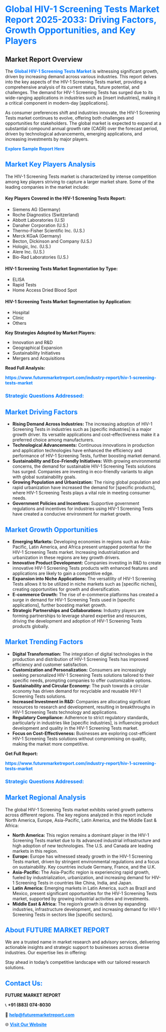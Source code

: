 <h1 style="color: #007BFF;">Global HIV-1 Screening Tests Market Report 2025-2033: Driving Factors, Growth Opportunities, and Key Players</h1>

<section id="overview">
<h2>Market Report Overview</h2>
<p>The <a href="https://www.futuremarketreport.com/industry-report/hiv-1-screening-tests-market" style="color: #007BFF; text-decoration: none;"><strong>Global HIV-1 Screening Tests Market</strong></a> is witnessing significant growth, driven by increasing demand across various industries. This report delves into the key aspects of the HIV-1 Screening Tests market, providing a comprehensive analysis of its current status, future potential, and challenges. The demand for HIV-1 Screening Tests has surged due to its wide-ranging applications in industries such as [insert industries], making it a critical component in modern-day [applications].</p>
<p>As consumer preferences shift and industries innovate, the HIV-1 Screening Tests market continues to evolve, offering both challenges and opportunities for stakeholders. The global market is expected to expand at a substantial compound annual growth rate (CAGR) over the forecast period, driven by technological advancements, emerging applications, and increasing investments by major players.</p>
</section>

<section id="overview">
<p><a href="https://www.futuremarketreport.com/request-sample/reportId=105939" style="color: #007BFF; text-decoration: none;"><strong>Explore Sample Report Here</strong></a></p>
</section>

<section id="key-players">
<h2 style="color: #007BFF;">Market Key Players Analysis</h2>
<p>The HIV-1 Screening Tests market is characterized by intense competition among key players striving to capture a larger market share. Some of the leading companies in the market include:</p>
<h4>Key Players Covered in the HIV-1 Screening Tests Report:</h4>
<ul><li>Siemens AG (Germany)</li><li>Roche Diagnostics (Switzerland)</li><li>Abbott Laboratories (U.S)</li><li>Danaher Corporation (U.S.)</li><li>Thermo-Fisher Scientific Inc. (U.S.)</li><li>Merck KGaA (Germany)</li><li>Becton, Dickinson and Company (U.S.)</li><li>Hologic, Inc. (U.S.)</li><li>Alere Inc. (U.S.)</li><li>Bio-Rad Laboratories (U.S.)</li></ul>
<h4>HIV-1 Screening Tests Market Segmentation by Type:</h4>
<ul><li>ELISA</li><li>Rapid Tests</li><li>Home Access Dried Blood Spot</li></ul>

<h4>HIV-1 Screening Tests Market Segmentation by Application:</h4>
<ul><li>Hospital</li><li>Clinic</li><li>Others</li></ul>
<p><strong>Key Strategies Adopted by Market Players:</strong></p>
<ul>
<li>Innovation and R&D</li>
<li>Geographical Expansion</li>
<li>Sustainability Initiatives</li>
<li>Mergers and Acquisitions</li>
</ul>
</section>

<section>
<p><strong>Read Full Analysis: </strong></p><a href="https://www.futuremarketreport.com/industry-report/hiv-1-screening-tests-market" style="color: #007BFF; text-decoration: none;"><strong>https://www.futuremarketreport.com/industry-report/hiv-1-screening-tests-market</strong></a>
<h3 style="color: #007BFF;">Strategic Questions Addressed:</h3>
</section>

<section id="driving-factors">
<h2 style="color: #007BFF;">Market Driving Factors</h2>
<ul>
<li><strong>Rising Demand Across Industries:</strong> The increasing adoption of HIV-1 Screening Tests in industries such as [specific industries] is a major growth driver. Its versatile applications and cost-effectiveness make it a preferred choice among manufacturers.</li>
<li><strong>Technological Advancements:</strong> Continuous innovations in production and application technologies have enhanced the efficiency and performance of HIV-1 Screening Tests, further boosting market demand.</li>
<li><strong>Sustainability and Eco-Friendly Initiatives:</strong> With growing environmental concerns, the demand for sustainable HIV-1 Screening Tests solutions has surged. Companies are investing in eco-friendly variants to align with global sustainability goals.</li>
<li><strong>Growing Population and Urbanization:</strong> The rising global population and rapid urbanization have increased the demand for [specific products], where HIV-1 Screening Tests plays a vital role in meeting consumer needs.</li>
<li><strong>Government Policies and Incentives:</strong> Supportive government regulations and incentives for industries using HIV-1 Screening Tests have created a conducive environment for market growth.</li>
</ul>
</section>

<section id="growth-opportunities">
<h2 style="color: #007BFF;">Market Growth Opportunities</h2>
<ul>
<li><strong>Emerging Markets:</strong> Developing economies in regions such as Asia-Pacific, Latin America, and Africa present untapped potential for the HIV-1 Screening Tests market. Increasing industrialization and urbanization in these regions are key growth drivers.</li>
<li><strong>Innovative Product Development:</strong> Companies investing in R&D to create innovative HIV-1 Screening Tests products with enhanced features and applications are likely to gain a competitive edge.</li>
<li><strong>Expansion into Niche Applications:</strong> The versatility of HIV-1 Screening Tests allows it to be utilized in niche markets such as [specific niches], creating opportunities for growth and diversification.</li>
<li><strong>E-commerce Growth:</strong> The rise of e-commerce platforms has created a surge in demand for HIV-1 Screening Tests used in [specific applications], further boosting market growth.</li>
<li><strong>Strategic Partnerships and Collaborations:</strong> Industry players are forming partnerships to leverage shared expertise and resources, driving the development and adoption of HIV-1 Screening Tests products globally.</li>
</ul>
</section>

<section id="trending-factors">
<h2 style="color: #007BFF;">Market Trending Factors</h2>
<ul>
<li><strong>Digital Transformation:</strong> The integration of digital technologies in the production and distribution of HIV-1 Screening Tests has improved efficiency and customer satisfaction.</li>
<li><strong>Customization and Personalization:</strong> Consumers are increasingly seeking personalized HIV-1 Screening Tests solutions tailored to their specific needs, prompting companies to offer customizable options.</li>
<li><strong>Sustainability and Circular Economy:</strong> The push towards a circular economy has driven demand for recyclable and reusable HIV-1 Screening Tests solutions.</li>
<li><strong>Increased Investment in R&D:</strong> Companies are allocating significant resources to research and development, resulting in breakthroughs in HIV-1 Screening Tests technology and applications.</li>
<li><strong>Regulatory Compliance:</strong> Adherence to strict regulatory standards, particularly in industries like [specific industries], is influencing product development and quality in the HIV-1 Screening Tests market.</li>
<li><strong>Focus on Cost-Effectiveness:</strong> Businesses are exploring cost-efficient HIV-1 Screening Tests solutions without compromising on quality, making the market more competitive.</li>
</ul>
</section>

<section>
<p><strong>Get Full Report: </strong></p><a href="https://www.futuremarketreport.com/industry-report/hiv-1-screening-tests-market" style="color: #007BFF; text-decoration: none;"><strong>https://www.futuremarketreport.com/industry-report/hiv-1-screening-tests-market</strong></a>
<h3 style="color: #007BFF;">Strategic Questions Addressed:</h3>
</section>


<section id="regional-analysis">
<h2 style="color: #007BFF;">Market Regional Analysis</h2>
<p>The global HIV-1 Screening Tests market exhibits varied growth patterns across different regions. The key regions analyzed in this report include North America, Europe, Asia-Pacific, Latin America, and the Middle East & Africa:</p>
<ul>
<li><strong>North America:</strong> This region remains a dominant player in the HIV-1 Screening Tests market due to its advanced industrial infrastructure and high adoption of new technologies. The U.S. and Canada are leading markets in this region.</li>
<li><strong>Europe:</strong> Europe has witnessed steady growth in the HIV-1 Screening Tests market, driven by stringent environmental regulations and a focus on sustainability. Key countries include Germany, France, and the U.K.</li>
<li><strong>Asia-Pacific:</strong> The Asia-Pacific region is experiencing rapid growth, fueled by industrialization, urbanization, and increasing demand for HIV-1 Screening Tests in countries like China, India, and Japan.</li>
<li><strong>Latin America:</strong> Emerging markets in Latin America, such as Brazil and Mexico, present significant opportunities for the HIV-1 Screening Tests market, supported by growing industrial activities and investments.</li>
<li><strong>Middle East & Africa:</strong> The region’s growth is driven by expanding industries, infrastructure development, and increasing demand for HIV-1 Screening Tests in sectors like [specific sectors].</li>
</ul>
</section>

<footer>
<h2 style="color: #007BFF;">About FUTURE MARKET REPORT</h2>
<p>We are a trusted name in market research and advisory services, delivering actionable insights and strategic support to businesses across diverse industries. Our expertise lies in offering:</p>

<p>Stay ahead in today’s competitive landscape with our tailored research solutions.</p>

<h2 style="color: #007BFF;">Contact Us:</h2>
<p><strong>FUTURE MARKET REPORT</strong></p>
<p>📞 <strong>+91 (883) 074-8030</strong></p>
<p>📧 <strong><a href="mailto:help@futuremarketreport.com" style="color: #007BFF;">help@futuremarketreport.com</a></strong></p>
<p>🌐 <strong><a href="https://www.futuremarketreport.com/" style="color: #007BFF;">Visit Our Website</a></strong></p>
</footer>